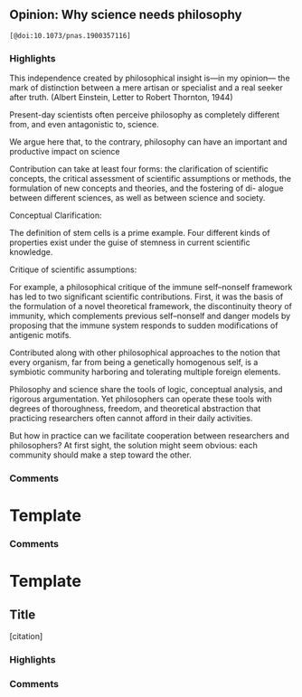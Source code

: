 ## Opinion: Why science needs philosophy
    [@doi:10.1073/pnas.1900357116]
### Highlights

This independence created by philosophical insight is—in my opinion— the mark of distinction between a mere artisan or specialist and a real seeker after truth. (Albert Einstein, Letter to Robert Thornton, 1944)

Present-day scientists often perceive philosophy as completely different from, and even antagonistic to, science.

We argue here that, to the contrary, philosophy can have an important and productive impact on science

Contribution can take at least four forms: the clarification of scientific concepts, the critical assessment of scientific assumptions or methods, the formulation of new concepts and theories, and the fostering of di- alogue between different sciences, as well as between science and society.

Conceptual Clarification:

The definition of stem cells is a prime example. Four different kinds of properties exist under the guise of stemness in current scientific knowledge.

Critique of scientific assumptions:

For example, a philosophical critique of the immune self–nonself framework has led to two significant scientific contributions. First, it was the basis of the formulation of a novel theoretical framework, the discontinuity theory of immunity, which complements previous self–nonself and danger models by proposing that the immune system responds to sudden modifications of antigenic motifs.

Contributed along with other philosophical approaches to the notion that every organism, far from being a genetically homogenous self, is a symbiotic community harboring and tolerating multiple foreign elements.

Philosophy and science share the tools of logic, conceptual analysis, and rigorous argumentation. Yet philosophers can operate these tools with degrees of thoroughness, freedom, and theoretical abstraction that practicing researchers often cannot afford in their daily activities.

But how in practice can we facilitate cooperation between researchers and philosophers? At first sight, the solution might seem obvious: each community should make a step toward the other.


### Comments


# Template 

### Comments


# Template 

## Title
[citation]
### Highlights



### Comments